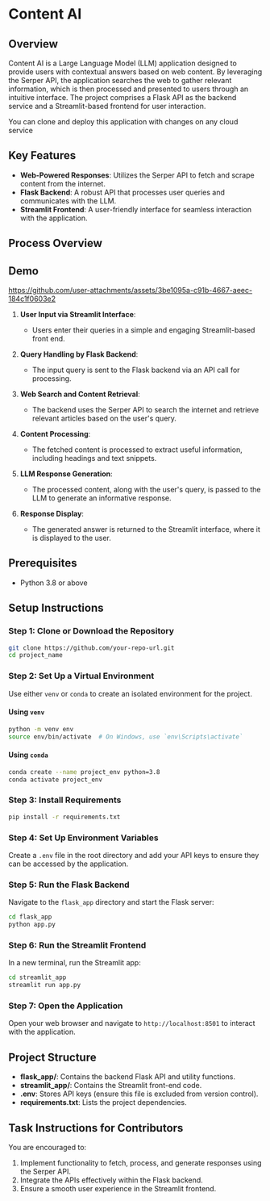 # Content AI

## Overview

Content AI is a Large Language Model (LLM) application designed to provide users with contextual answers based on web content. By leveraging the Serper API, the application searches the web to gather relevant information, which is then processed and presented to users through an intuitive interface. The project comprises a Flask API as the backend service and a Streamlit-based frontend for user interaction.

You can clone and deploy this application with changes on any cloud service

## Key Features

- **Web-Powered Responses**: Utilizes the Serper API to fetch and scrape content from the internet.
- **Flask Backend**: A robust API that processes user queries and communicates with the LLM.
- **Streamlit Frontend**: A user-friendly interface for seamless interaction with the application.

## Process Overview

## Demo



https://github.com/user-attachments/assets/3be1095a-c91b-4667-aeec-184c1f0603e2


1. **User Input via Streamlit Interface**:
   - Users enter their queries in a simple and engaging Streamlit-based front end.

2. **Query Handling by Flask Backend**:
   - The input query is sent to the Flask backend via an API call for processing.

3. **Web Search and Content Retrieval**:
   - The backend uses the Serper API to search the internet and retrieve relevant articles based on the user's query.

4. **Content Processing**:
   - The fetched content is processed to extract useful information, including headings and text snippets.

5. **LLM Response Generation**:
   - The processed content, along with the user's query, is passed to the LLM to generate an informative response.

6. **Response Display**:
   - The generated answer is returned to the Streamlit interface, where it is displayed to the user.

## Prerequisites

- Python 3.8 or above

## Setup Instructions

### Step 1: Clone or Download the Repository

```bash
git clone https://github.com/your-repo-url.git
cd project_name
```

### Step 2: Set Up a Virtual Environment

Use either `venv` or `conda` to create an isolated environment for the project.

#### Using `venv`

```bash
python -m venv env
source env/bin/activate  # On Windows, use `env\Scripts\activate`
```

#### Using `conda`

```bash
conda create --name project_env python=3.8
conda activate project_env
```

### Step 3: Install Requirements

```bash
pip install -r requirements.txt
```

### Step 4: Set Up Environment Variables

Create a `.env` file in the root directory and add your API keys to ensure they can be accessed by the application.

### Step 5: Run the Flask Backend

Navigate to the `flask_app` directory and start the Flask server:

```bash
cd flask_app
python app.py
```

### Step 6: Run the Streamlit Frontend

In a new terminal, run the Streamlit app:

```bash
cd streamlit_app
streamlit run app.py
```

### Step 7: Open the Application

Open your web browser and navigate to `http://localhost:8501` to interact with the application.

## Project Structure

- **flask_app/**: Contains the backend Flask API and utility functions.
- **streamlit_app/**: Contains the Streamlit front-end code.
- **.env**: Stores API keys (ensure this file is excluded from version control).
- **requirements.txt**: Lists the project dependencies.

## Task Instructions for Contributors

You are encouraged to:

1. Implement functionality to fetch, process, and generate responses using the Serper API.
2. Integrate the APIs effectively within the Flask backend.
3. Ensure a smooth user experience in the Streamlit frontend.

